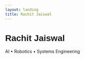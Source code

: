 ```yaml
---
layout: landing
title: Rachit Jaiswal
---
```


<h1 style="font-family: 'Oxanium', sans-serif;">Rachit Jaiswal</h1>
<p>AI • Robotics • Systems Engineering</p>
